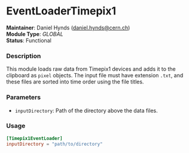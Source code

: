 # EventLoaderTimepix1
**Maintainer**: Daniel Hynds (<daniel.hynds@cern.ch>)  
**Module Type**: *GLOBAL*  
**Status**: Functional  

### Description
This module loads raw data from Timepix1 devices and adds it to the clipboard as `pixel` objects. The input file must have extension `.txt`, and these files are sorted into time order using the file titles.

### Parameters
* `inputDirectory`: Path of the directory above the data files.

### Usage
```toml
[Timepix1EventLoader]
inputDirectory = "path/to/directory"
```
